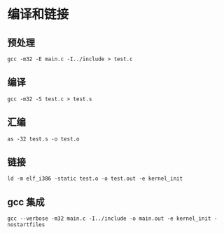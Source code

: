 # 编译和链接

## 预处理
```
gcc -m32 -E main.c -I../include > test.c
```

## 编译
```
gcc -m32 -S test.c > test.s
```

## 汇编
```
as -32 test.s -o test.o
```

## 链接
```
ld -m elf_i386 -static test.o -o test.out -e kernel_init
```
## gcc 集成
```
gcc --verbose -m32 main.c -I../include -o main.out -e kernel_init -nostartfiles
````

